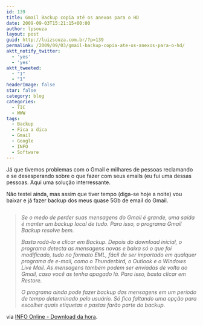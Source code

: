 ```yaml
---
id: 139
title: Gmail Backup copia até os anexos para o HD
date: 2009-09-03T15:21:15+00:00
author: lpsouza
layout: post
guid: http://luizsouza.com.br/?p=139
permalink: /2009/09/03/gmail-backup-copia-ate-os-anexos-para-o-hd/
aktt_notify_twitter:
  - 'yes'
  - 'yes'
aktt_tweeted:
  - "1"
  - "1"
headerImage: false
star: false
category: blog
categories:
  - TIC
  - WWW
tags:
  - Backup
  - Fica a dica
  - Gmail
  - Google
  - INFO
  - Software
---
```

Já que tivemos problemas com o Gmail e milhares de pessoas reclamando e se desesperando sobre o que fazer com seus emails (eu fui uma dessas pessoas. Aqui uma solução interressante.

Não testei ainda, mas assim que tiver tempo (diga-se hoje a noite) vou baixar e já fazer backup dos meus quase 5Gb de email do Gmail.

<p style="text-align: center">
  <a href="http://info.abril.com.br/blog/downloaddahora/20090903_listar.shtml?167913"><img src="wp-content/upload/2009/09/1242657062236_58.jpg" alt="" /></a>
</p>

> _Se o medo de perder suas mensagens do Gmail é grande, uma saída é manter um backup local de tudo. Para isso, o programa Gmail Backup resolve bem._
> 
> _Basta rodá-lo e clicar em Backup. Depois do download inicial, o programa detecta as mensagens novas e baixa só o que foi modificado, tudo no formato EML, fácil de ser importado em qualquer programa de e-mail, como o Thunderbird, o Outlook e o Windows Live Mail. As mensagens também podem ser enviadas de volta ao Gmail, caso você as tenha apagado lá. Para isso, basta clicar em Restore._
> 
> _O programa ainda pode fazer backup das mensagens em um período de tempo determinado pelo usuário. Só fica faltando uma opção para escolher quais etiquetas e pastas farão parte do backup._

via [INFO Online - Download da hora](http://info.abril.com.br/blog/downloaddahora/20090903_listar.shtml?167913).